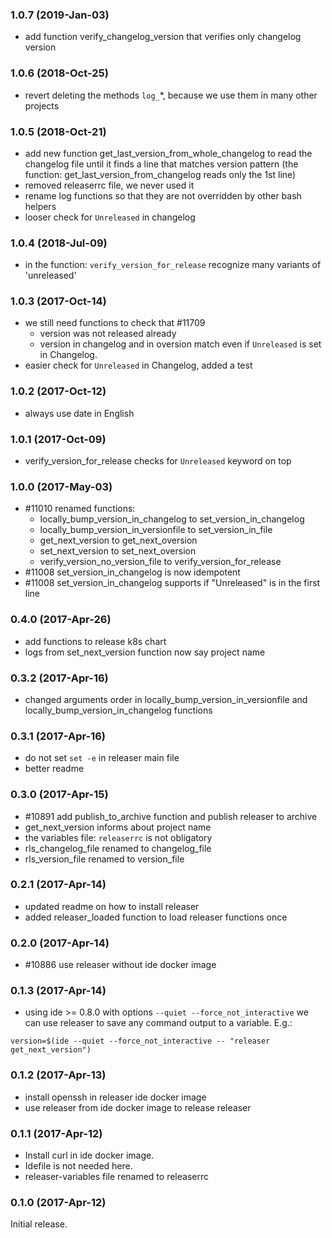 ### 1.0.7 (2019-Jan-03)

* add function verify_changelog_version that verifies only changelog version

### 1.0.6 (2018-Oct-25)

* revert deleting the methods `log_`\*, because we use them in many other projects

### 1.0.5 (2018-Oct-21)

* add new function get_last_version_from_whole_changelog to read the changelog
 file until it finds a line that matches version pattern (the function:
  get_last_version_from_changelog reads only the 1st line)
* removed releaserrc file, we never used it
* rename log functions so that they are not overridden by other bash helpers
* looser check for `Unreleased` in changelog

### 1.0.4 (2018-Jul-09)

* in the function: `verify_version_for_release` recognize many variants of 'unreleased'

### 1.0.3 (2017-Oct-14)

* we still need functions to check that #11709
   * version was not released already
   * version in changelog and in oversion match
even if `Unreleased` is set in Changelog.
* easier check for `Unreleased` in Changelog, added a test

### 1.0.2 (2017-Oct-12)

* always use date in English

### 1.0.1 (2017-Oct-09)

* verify_version_for_release checks for `Unreleased` keyword on top

### 1.0.0 (2017-May-03)

* \#11010 renamed functions:
   * locally_bump_version_in_changelog to set_version_in_changelog
   * locally_bump_version_in_versionfile to set_version_in_file
   * get_next_version to get_next_oversion
   * set_next_version to set_next_oversion
   * verify_version_no_version_file to verify_version_for_release
* \#11008 set_version_in_changelog is now idempotent
* \#11008 set_version_in_changelog supports if "Unreleased" is in the first line

### 0.4.0 (2017-Apr-26)

* add functions to release k8s chart
* logs from set_next_version function now say project name

### 0.3.2 (2017-Apr-16)

* changed arguments order in locally_bump_version_in_versionfile and
 locally_bump_version_in_changelog functions

### 0.3.1 (2017-Apr-16)

* do not set `set -e` in releaser main file
* better readme

### 0.3.0 (2017-Apr-15)

* \#10891 add publish_to_archive function and publish releaser to archive
* get_next_version informs about project name
* the variables file: `releaserrc` is not obligatory
* rls_changelog_file renamed to changelog_file
* rls_version_file renamed to version_file

### 0.2.1 (2017-Apr-14)

* updated readme on how to install releaser
* added releaser_loaded function to load releaser functions once

### 0.2.0 (2017-Apr-14)

* \#10886 use releaser without ide docker image

### 0.1.3 (2017-Apr-14)

* using ide >= 0.8.0 with options `--quiet --force_not_interactive` we can
 use releaser to save any command output to a variable. E.g.:
 ```
 version=$(ide --quiet --force_not_interactive -- "releaser get_next_version")
 ```

### 0.1.2 (2017-Apr-13)

* install openssh in releaser ide docker image
* use releaser from ide docker image to release releaser

### 0.1.1 (2017-Apr-12)

* Install curl in ide docker image.
* Idefile is not needed here.
* releaser-variables file renamed to releaserrc

### 0.1.0 (2017-Apr-12)

Initial release.
